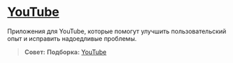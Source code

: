 # [YouTube](#youtube)

Приложения для YouTube, которые помогут улучшить пользовательский опыт и
исправить надоедливые проблемы.

> **Совет:** **Подборка:** [YouTube](/wiki/youtube.html)
